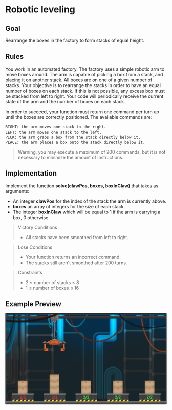 # Robotic leveling


## Goal
Rearrange the boxes in the factory to form stacks of equal height.

## Rules
You work in an automated factory. 
The factory uses a simple robotic arm to move boxes around. The arm is capable of picking a box from a stack, and placing it on another stack.
All boxes are on one of a given number of stacks. 
Your objective is to rearrange the stacks in order to have an equal number of boxes on each stack. 
If this is not possible, any excess box must be stacked from left to right.
Your code will periodically receive the current state of the arm and the number of boxes on each stack.

In order to succeed, your function must return one command per turn up until the boxes are correctly positioned. The available commands are:

    RIGHT: the arm moves one stack to the right.
    LEFT: the arm moves one stack to the left.
    PICK: the arm grabs a box from the stack directly below it.
    PLACE: the arm places a box onto the stack directly below it.

> Warning, you may execute a maximum of 200 commands, but it is not necessary to minimize the amount of instructions.

## Implementation
Implement the function **solve(clawPos, boxes, boxInClaw)** that takes as arguments: 

- An integer **clawPos** for the index of the stack the arm is currently above. 
- **boxes** an array of integers for the size of each stack. 
- The integer **boxInClaw** which will be equal to 1 if the arm is carrying a box, 0 otherwise.
 
> Victory Conditions 
> - All stacks have been smoothed from left to right.
 
> Lose Conditions
> - Your function returns an incorrect command.
> - The stacks still aren't smoothed after 200 turns.

> Constraints
> - 2 ≤ number of stacks ≤ 8
> - 1 ≤ number of boxes ≤ 16


## Example Preview
![Example](game-preview.png)
